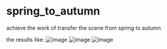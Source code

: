# spring_to_autumn
achieve the work of transfer the scene from spring to autumn

the results like:
![image](spring_to_autumn/season/1.jpg)
![image](spring_to_autumn/season/1.jpg)
![image](spring_to_autumn/season/1.jpg)

